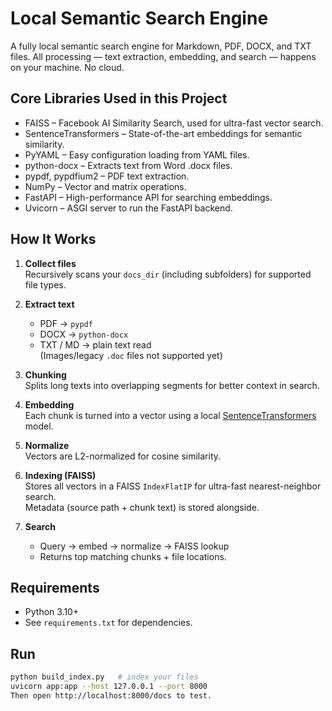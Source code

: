 # Local Semantic Search Engine

A fully local semantic search engine for Markdown, PDF, DOCX, and TXT files.
All processing — text extraction, embedding, and search — happens on your machine. No cloud.

## Core Libraries Used in this Project

- FAISS – Facebook AI Similarity Search, used for ultra-fast vector search.
- SentenceTransformers – State-of-the-art embeddings for semantic similarity.
- PyYAML – Easy configuration loading from YAML files.
- python-docx – Extracts text from Word .docx files. 
- pypdf, pypdfium2 – PDF text extraction. 
- NumPy – Vector and matrix operations. 
- FastAPI – High-performance API for searching embeddings. 
- Uvicorn – ASGI server to run the FastAPI backend.

## How It Works

1. **Collect files**  
   Recursively scans your `docs_dir` (including subfolders) for supported file types.

2. **Extract text**
    - PDF → `pypdf`
    - DOCX → `python-docx`
    - TXT / MD → plain text read  
      (Images/legacy `.doc` files not supported yet)

3. **Chunking**  
   Splits long texts into overlapping segments for better context in search.

4. **Embedding**  
   Each chunk is turned into a vector using a local [SentenceTransformers](https://www.sbert.net) model.

5. **Normalize**  
   Vectors are L2-normalized for cosine similarity.

6. **Indexing (FAISS)**  
   Stores all vectors in a FAISS `IndexFlatIP` for ultra-fast nearest-neighbor search.  
   Metadata (source path + chunk text) is stored alongside.

7. **Search**
    - Query → embed → normalize → FAISS lookup
    - Returns top matching chunks + file locations.

## Requirements
- Python 3.10+
- See `requirements.txt` for dependencies.

## Run
```bash
python build_index.py   # index your files
uvicorn app:app --host 127.0.0.1 --port 8000
Then open http://localhost:8000/docs to test.

